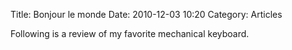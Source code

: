Title: Bonjour le monde
Date: 2010-12-03 10:20
Category: Articles

Following is a review of my favorite mechanical keyboard.
